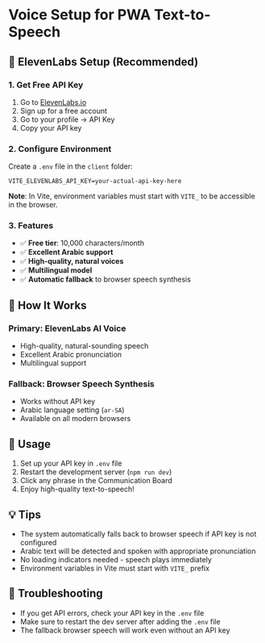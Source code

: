# Voice Setup for PWA Text-to-Speech

## 🎯 **ElevenLabs Setup (Recommended)**

### 1. **Get Free API Key**
1. Go to [ElevenLabs.io](https://elevenlabs.io/)
2. Sign up for a free account
3. Go to your profile → API Key
4. Copy your API key

### 2. **Configure Environment**
Create a `.env` file in the `client` folder:
```env
VITE_ELEVENLABS_API_KEY=your-actual-api-key-here
```

**Note**: In Vite, environment variables must start with `VITE_` to be accessible in the browser.

### 3. **Features**
- ✅ **Free tier**: 10,000 characters/month
- ✅ **Excellent Arabic support**
- ✅ **High-quality, natural voices**
- ✅ **Multilingual model**
- ✅ **Automatic fallback** to browser speech synthesis

## 🚀 **How It Works**

### **Primary**: ElevenLabs AI Voice
- High-quality, natural-sounding speech
- Excellent Arabic pronunciation
- Multilingual support

### **Fallback**: Browser Speech Synthesis
- Works without API key
- Arabic language setting (`ar-SA`)
- Available on all modern browsers

## 🎵 **Usage**
1. Set up your API key in `.env` file
2. Restart the development server (`npm run dev`)
3. Click any phrase in the Communication Board
4. Enjoy high-quality text-to-speech!

## 💡 **Tips**
- The system automatically falls back to browser speech if API key is not configured
- Arabic text will be detected and spoken with appropriate pronunciation
- No loading indicators needed - speech plays immediately
- Environment variables in Vite must start with `VITE_` prefix

## 🔧 **Troubleshooting**
- If you get API errors, check your API key in the `.env` file
- Make sure to restart the dev server after adding the `.env` file
- The fallback browser speech will work even without an API key 